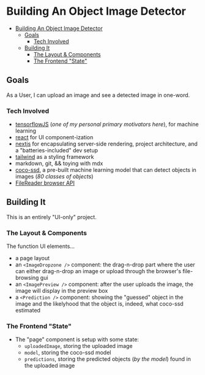 <!-- ---
title: 'Image Object Detection: Part I'
parentDir: ml
slug: ml/image-object-detection-I
author: Jake Laursen
excerpt: Goals of an Image object-detection app
tags: ['machine learning', 'models', 'overview', 'ai', 'js', 'javascript', 'tensorflow']
order: 1
--- -->

# Building An Object Image Detector

- [Building An Object Image Detector](#building-an-object-image-detector)
  - [Goals](#goals)
    - [Tech Involved](#tech-involved)
  - [Building It](#building-it)
    - [The Layout \& Components](#the-layout--components)
    - [The Frontend "State"](#the-frontend-state)

## Goals

As a User, I can upload an image and see a detected image in one-word.

### Tech Involved

- [tensorflowJS](https://www.tensorflow.org/js) (_one of my personal primary motivators here_), for machine learning
- [react](https://react.dev/) for UI component-ization
- [nextjs](https://nextjs.org/) for encapsulating server-side rendering, project architecture, and a "batteries-included" dev setup
- [tailwind](https://tailwindcss.com/) as a styling framework
- markdown, git, && toying with mdx
- [coco-ssd](https://github.com/tensorflow/tfjs-models/tree/master/coco-ssd), a pre-built machine learning model that can detect objects in images (_80 classes of objects_)
- [FileReader browser API](https://developer.mozilla.org/en-US/docs/Web/API/FileReader)

## Building It

This is an entirely "UI-only" project.

### The Layout & Components

The function UI elements...

- a page layout
- an `<ImageDropzone />` component: the drag-n-drop part where the user can either drag-n-drop an image or upload through the browser's file-browsing gui
- an `<ImagePreview />` component: after the user uploads the image, the image will display in the preview box
- a `<Prediction />` component: showing the "guessed" object in the image and the likelyhood that the object is, indeed, what coco-ssd estimated

### The Frontend "State"

- The "page" component is setup with some state:
  - `uploadedImage`, storing the uploaded image
  - `model`, storing the coco-ssd model
  - `predictions`, storing the predicted objects (_by the model_) found in the uploaded image
